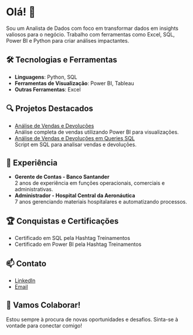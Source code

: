 # Olá! 👋
Sou um Analista de Dados com foco em transformar dados em insights valiosos para o negócio. Trabalho com ferramentas como Excel, SQL, Power BI e Python para criar análises impactantes.

## 🛠️ Tecnologias e Ferramentas
- **Linguagens**: Python, SQL
- **Ferramentas de Visualização**: Power BI, Tableau
- **Outras Ferramentas**: Excel

## 🔍 Projetos Destacados
- [Análise de Vendas e Devoluções](https://www.linkedin.com/posts/felipe-soaresbrito_meu-primeiro-projeto-de-portf%C3%B3lio-com-power-activity-7220814591574851585-Yaz1?utm_source=share&utm_medium=member_desktop)  
  Análise completa de vendas utilizando Power BI para visualizações.
- [Análise de Vendas e Devoluções em Queries SQL](https://www.linkedin.com/posts/felipe-soaresbrito_sql-dataanalysis-businessintelligence-activity-7229216429584113664-8KI3?utm_source=share&utm_medium=member_desktop)  
  Script em SQL para analisar vendas e devoluções.

## 💼 Experiência
- **Gerente de Contas - Banco Santander**  
  2 anos de experiência em funções operacionais, comerciais e administrativas.
- **Administrador - Hospital Central da Aeronáutica**  
  7 anos gerenciando materiais hospitalares e automatizando processos.

## 🏆 Conquistas e Certificações
- Certificado em SQL pela Hashtag Treinamentos
- Certificado em Power BI pela Hashtag Treinamentos

## 📫 Contato
- [LinkedIn](https://www.linkedin.com/in/felipe-soaresbrito/)
- [Email](felipe.smbrito@hotmail.com)

## 🚀 Vamos Colaborar!
Estou sempre à procura de novas oportunidades e desafios. Sinta-se à vontade para conectar comigo!
